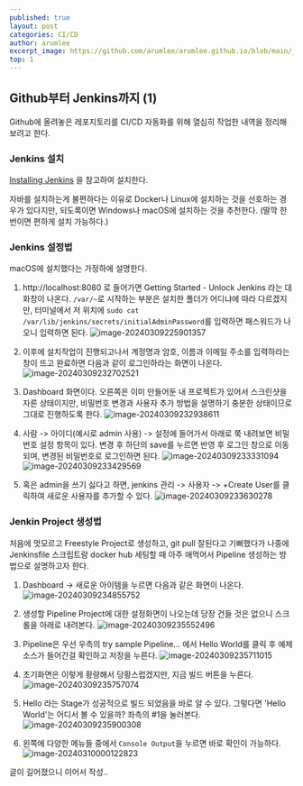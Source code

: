 ```yaml
---
published: true
layout: post
categories: CI/CD
author: arumlee
excerpt_image: https://github.com/arumlee/arumlee.github.io/blob/main/_posts/2024-03-08-CICD-%EA%B5%AC%EC%B6%95-1/image-20240309225901357.png?raw=true
top: 1
---
```


## Github부터 Jenkins까지 (1)

Github에 올려놓은 레포지토리를 CI/CD 자동화를 위해 열심히 작업한 내역을 정리해보려고 한다.

### Jenkins 설치

[Installing Jenkins](https://www.jenkins.io/doc/book/installing/) 을 참고하여 설치한다.

자바를 설치하는게 불편하다는 이유로 Docker나 Linux에 설치하는 것을 선호하는 경우가 있다지만, 되도록이면 Windows나 macOS에 설치하는 것을 추천한다. (딸깍 한번이면 편하게 설치 가능하다.)

### Jenkins 설정법

macOS에 설치했다는 가정하에 설명한다.

1. http://localhost:8080 로 들어가면 Getting Started - Unlock Jenkins 라는 대화창이 나온다. `/var/~`로 시작하는 부분은 설치한 폴더가 어디냐에 따라 다르겠지만, 터미널에서 저 위치에 `sudo cat /var/lib/jenkins/secrets/initialAdminPassword`를 입력하면 패스워드가 나오니 입력하면 된다.
   ![image-20240309225901357](https://github.com/arumlee/arumlee.github.io/blob/main/_posts/2024-03-08-CICD-%EA%B5%AC%EC%B6%95-1/image-20240309225901357.png?raw=true)

2. 이후에 설치작업이 진행되고나서 계정명과 암호, 이름과 이메일 주소를 입력하라는 창이 뜨고 완료하면 다음과 같이 로그인하라는 화면이 나온다.
   ![image-20240309232702521](https://github.com/arumlee/arumlee.github.io/blob/main/_posts/2024-03-08-CICD-%EA%B5%AC%EC%B6%95-1/image-20240309232702521.png?raw=true)
3. Dashboard 화면이다. 오른쪽은 이미 만들어둔 내 프로젝트가 있어서 스크린샷을 자른 상태이지만, 비밀번호 변경과 사용자 추가 방법을 설명하기 충분한 상태이므로 그대로 진행하도록 한다.
   ![image-20240309232938611](https://github.com/arumlee/arumlee.github.io/blob/main/_posts/2024-03-08-CICD-%EA%B5%AC%EC%B6%95-1/image-20240309232938611.png?raw=true)

4. 사람 -> 아이디(예시로 admin 사용) -> 설정에 들어가서 아래로 쭉 내려보면 비밀번호 설정 항목이 있다.
   변경 후 하단의 save를 누르면 반영 후 로그인 창으로 이동되며, 변경된 비밀번호로 로그인하면 된다.
   ![image-20240309233331094](https://github.com/arumlee/arumlee.github.io/blob/main/_posts/2024-03-08-CICD-%EA%B5%AC%EC%B6%95-1/image-20240309233331094.png?raw=true)
   ![image-20240309233429569](https://github.com/arumlee/arumlee.github.io/blob/main/_posts/2024-03-08-CICD-%EA%B5%AC%EC%B6%95-1/image-20240309233429569.png?raw=true)
5. 혹은 admin을 쓰기 싫다고 하면, jenkins 관리 -> 사용자 -> +Create User를 클릭하여 새로운 사용자를 추가할 수 있다.
   ![image-20240309233630278](https://github.com/arumlee/arumlee.github.io/blob/main/_posts/2024-03-08-CICD-%EA%B5%AC%EC%B6%95-1/image-20240309233630278.png?raw=true)

### Jenkin Project 생성법

처음에 멋모르고 Freestyle Project로 생성하고, git pull 잘된다고 기뻐했다가 나중에 Jenkinsfile 스크립트랑 docker hub 세팅할 때 아주 애먹어서 Pipeline 생성하는 방법으로 설명하고자 한다.

1. Dashboard -> 새로운 아이템을 누르면 다음과 같은 화면이 나온다.
   ![image-20240309234855752](https://github.com/arumlee/arumlee.github.io/blob/main/_posts/2024-03-08-CICD-%EA%B5%AC%EC%B6%95-1/image-20240309234855752.png?raw=true)

2. 생성할 Pipeline Project에 대한 설정화면이 나오는데 당장 건들 것은 없으니 스크롤을 아래로 내려본다.
   ![image-20240309235552496](https://github.com/arumlee/arumlee.github.io/blob/main/_posts/2024-03-08-CICD-%EA%B5%AC%EC%B6%95-1/image-20240309235552496.png?raw=true)

3. Pipeline은 우선 우측의 try sample Pipeline... 에서 Hello World를 클릭 후 예제 소스가 들어간걸 확인하고 저장을 누른다.
   ![image-20240309235711015](https://github.com/arumlee/arumlee.github.io/blob/main/_posts/2024-03-08-CICD-%EA%B5%AC%EC%B6%95-1/image-20240309235711015.png?raw=true)

4. 초기화면은 이렇게 황량해서 당황스럽겠지만, 지금 빌드 버튼을 누른다.
   ![image-20240309235757074](https://github.com/arumlee/arumlee.github.io/blob/main/_posts/2024-03-08-CICD-%EA%B5%AC%EC%B6%95-1/image-20240309235757074.png?raw=true)

5. Hello 라는 Stage가 성공적으로 빌드 되었음을 바로 알 수 있다. 그렇다면 'Hello World'는 어디서 볼 수 있을까? 좌측의 #1을 눌러본다.
   ![image-20240309235900308](https://github.com/arumlee/arumlee.github.io/blob/main/_posts/2024-03-08-CICD-%EA%B5%AC%EC%B6%95-1/image-20240309235900308.png?raw=true)

6. 왼쪽에 다양한 메뉴들 중에서 `Console Output`을 누르면 바로 확인이 가능하다.
   ![image-20240310000122823](https://github.com/arumlee/arumlee.github.io/blob/main/_posts/2024-03-08-CICD-%EA%B5%AC%EC%B6%95-1/image-20240310000122823.png?raw=true)

글이 길어졌으니 이어서 작성..
